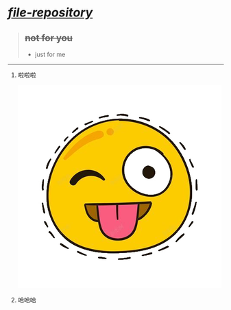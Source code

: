 # [ ***file-repository***](https://github.com/1a2b3clong/file-repository)

>  ## ~~not for you~~
> 
>  - just for me   
-------
 
1. 啦啦啦  

    ![这是一张调皮图片](https://raw.githubusercontent.com/1a2b3clong/file-repository/main/%E8%B0%83%E7%9A%AE.png "tiltle is nothing")
2. 哈哈哈

